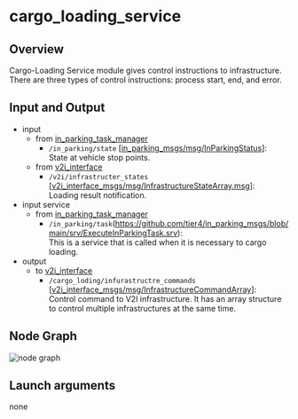 # cargo_loading_service

## Overview
Cargo-Loading Service module gives control instructions to infrastructure.<br>
There are three types of control instructions: process start, end, and error.

## Input and Output
- input
  - from [in_parking_task_manager](https://github.com/tier4/in_parking_task_manager)
    - `/in_parking/state` \[[in_parking_msgs/msg/InParkingStatus](https://github.com/tier4/in_parking_msgs/blob/main/msg/InParkingStatus.msg)\]:<br>State at vehicle stop points.
  - from [v2i_interface](https://github.com/eve-autonomy/cargo_loading_service)
    - `/v2i/infrastructer_states` \[[v2i_interface_msgs/msg/InfrastructureStateArray.msg](https://github.com/eve-autonomy/v2i_interface_msgs/blob/main/msg/InfrastructureState.msg)\]:<br>Loading result notification.
- input service
  - from [in_parking_task_manager](https://github.com/tier4/in_parking_task_manager)
    - `/in_parking/task`(https://github.com/tier4/in_parking_msgs/blob/main/srv/ExecuteInParkingTask.srv):<br>This is a service that is called when it is necessary to  cargo loading.
- output
  - to [v2i_interface](https://github.com/eve-autonomy/v2i_interface)
    - `/cargo_loding/infurastructre_commands` \[[v2i_interface_msgs/msg/InfrastructureCommandArray](https://github.com/eve-autonomy/v2i_interface_msgs/blob/main/msg/InfrastructureCommandArray.msg)\]:<br>Control command to V2I infrastructure. It has an array structure to control multiple infrastructures at the same time.

## Node Graph
![node graph](http://www.plantuml.com/plantuml/proxy?cache=no&src=https://raw.githubusercontent.com/eve-autonomy/cargo_loading_service/main/docs/node_graph.pu)

## Launch arguments
none
